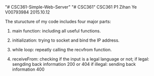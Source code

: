 "# CSC361-Simple-Web-Server" 
"# CSC361" 
CSC361 P1
Zihan Ye
V00793984
2015.10.12

The sturucture of my code includes four major parts:


1. main function: including all useful functions.

2. initialization: trying to socket and bind the IP address.

3. while loop: repeatly calling the recvfrom function.

4. receiveFrom: checking if the input is a legal language or not;
			if legal: sengding back information 200 or 404
			if illegal: sending back information 400 
